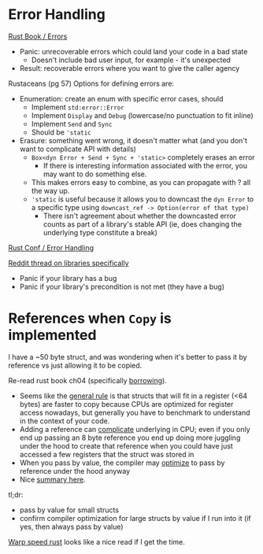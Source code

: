 # Error Handling

[Rust Book / Errors](https://doc.rust-lang.org/book/ch09-00-error-handling.html)
- Panic: unrecoverable errors which could land your code in a bad state
  - Doesn't include bad user input, for example - it's unexpected
- Result: recoverable errors where you want to give the caller agency

Rustaceans (pg 57)
Options for defining errors are:
- Enumeration: create an enum with specific error cases, should
  - Implement `std:error::Error`
  - Implement `Display` and `Debug` (lowercase/no punctuation to fit inline)
  - Implement `Send` and `Sync`
  - Should be `'static`
- Erasure: something went wrong, it doesn't matter what (and you don't
  want to complicate API with details)
  - `Box<dyn Error + Send + Sync + 'static>` completely erases an error
    - If there is interesting information associated with the error, 
      you may want to do something else.
  - This makes errors easy to combine, as you can propagate with ? all
    the way up.
  - `'static` is useful because it allows you to downcast the `dyn Error`
    to a specific type using `downcast_ref -> Option(error of that type)`
    - There isn't agreement about whether the downcasted error counts
      as part of a library's stable API (ie, does changing the 
      underlying type constitute a break)

[Rust Conf / Error Handling](https://www.youtube.com/watch?v=WzC7H83aDZc)

[Reddit thread on libraries specifically](https://www.reddit.com/r/rust/comments/9x17hn/comment/e9p5c9t/?utm_source=share&utm_medium=web3x&utm_name=web3xcss&utm_term=1&utm_content=share_button})
- Panic if your library has a bug
- Panic if your library's precondition is not met (they have a bug)

# References when `Copy` is implemented

I have a ~50 byte struct, and was wondering when it's better to pass
it by reference vs just allowing it to be copied.

Re-read rust book ch04 (specifically [borrowing](https://doc.rust-lang.org/book/ch04-02-references-and-borrowing.html)).
- Seems like the [general rule](https://users.rust-lang.org/t/what-is-faster-copy-or-passing-reference/80733/3)
  is that structs that will fit in a register (<64 bytes) are faster
  to copy because CPUs are optimized for register access nowadays,
  but generally you have to benchmark to understand in the context of
  your code.
- Adding a reference can [complicate](https://www.reddit.com/r/rust/comments/zzxz2e/comment/j2f551r/?utm_source=share&utm_medium=web3x&utm_name=web3xcss&utm_term=1&utm_content=share_button)
  underlying in CPU; even if you only end up passing an 8 byte reference
  you end up doing more juggling under the hood to create that reference
  when you could have just accessed a few registers that the struct was
  stored in
- When you pass by value, the compiler may [optimize](https://www.reddit.com/r/rust/comments/r8vxkv/comment/hn89fsn/?utm_source=share&utm_medium=web3x&utm_name=web3xcss&utm_term=1&utm_content=share_button)
  to pass by reference under the hood anyway
- Nice [summary here](https://www.reddit.com/r/rust/comments/r8vxkv/comment/hn8qux0/?utm_source=share&utm_medium=web3x&utm_name=web3xcss&utm_term=1&utm_content=share_button).

tl;dr: 
- pass by value for small structs
- confirm compiler optimization for large structs by value if I run
  into it (if yes, then always pass by value)

[Warp speed rust](http://troubles.md/rust-optimization/) looks like a
nice read if I get the time.
